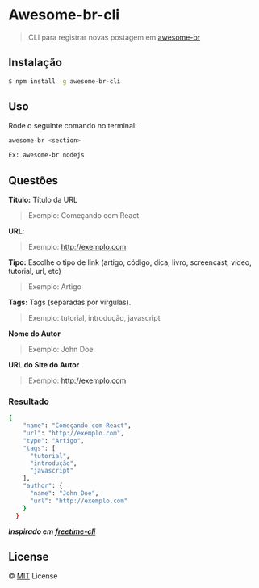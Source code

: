 # Awesome-br-cli
> CLI para registrar novas postagem em [awesome-br](https://github.com/awesome-br)

## Instalação

```bash
$ npm install -g awesome-br-cli

```

## Uso

Rode o seguinte comando no terminal:

```bash
awesome-br <section>

Ex: awesome-br nodejs
```

## Questões

**Título:** Título da URL
> Exemplo: Começando com React

**URL**:
> Exemplo: http://exemplo.com

**Tipo:** Escolhe o tipo de link (artigo, código, dica, livro, screencast, vídeo, tutorial, url, etc)
> Exemplo: Artigo

**Tags:** Tags (separadas por vírgulas).
> Exemplo: tutorial, introdução, javascript

**Nome do Autor**
> Exemplo: John Doe

**URL do Site do Autor**
> Exemplo: http://exemplo.com

### Resultado
```bash
{
    "name": "Começando com React",
    "url": "http://exemplo.com",
    "type": "Artigo",
    "tags": [
      "tutorial",
      "introdução",
      "javascript"
    ],
    "author": {
      "name": "John Doe",
      "url": "http://exemplo.com"
    }
  }
```
***Inspirado em _[freetime-cli](https://github.com/free-time/freetime-cli)_***

## License

&copy; [MIT](LICENSE) License
